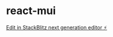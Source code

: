 # react-mui

[Edit in StackBlitz next generation editor ⚡️](https://stackblitz.com/~/github.com/VijayDhanvai/react-mui)